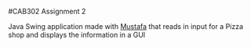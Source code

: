 #CAB302 Assignment 2

Java Swing application made with [Mustafa](https://github.com/MxtfV) that reads in input for a Pizza shop and displays the information in a GUI
